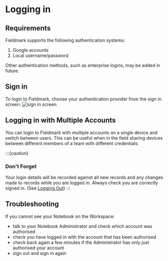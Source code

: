 # Logging in

## Requirements

Fieldmark supports the following authentication systems:

1. Google accounts
2. Local username/password

Other authentication methods, such as enterprise logins, may be added in future.

## Sign in

To login to Fieldmark, choose your authentication provider from the sign in screen:
![sign in screen](/common-images/signinscreen.png)

## Logging in with Multiple Accounts

You can login to Fieldmark with multiple accounts on a single device and switch
between users. This can be useful when in the field sharing devices between
different members of a team with different credentials.

:::{caution}

### Don't Forget

Your login details will be recorded against all new records and any changes made
to records while you are logged in. Always check you are correctly signed in. 
(See [Logging Out](logging-out))
:::

## Troubleshooting

If you cannot see your Notebook on the Workspace:

- talk to your Notebook Administrator and check which account was authorised
- check you have logged in with the account that has been authorised
- check back again a few minutes if the Administrator has only just authorised your account
- sign out and sign in again
